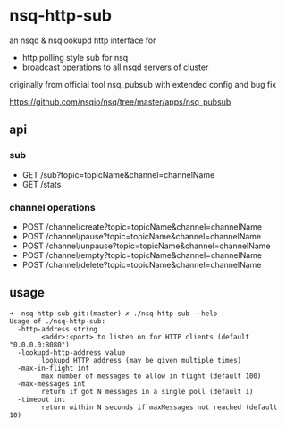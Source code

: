 # nsq-http-sub

an nsqd & nsqlookupd http interface for 
- http polling style sub for nsq
- broadcast operations to all nsqd servers of cluster

originally from official tool nsq_pubsub with extended config and bug fix

https://github.com/nsqio/nsq/tree/master/apps/nsq_pubsub

## api
### sub
* GET /sub?topic=topicName&channel=channelName
* GET /stats

### channel operations
* POST /channel/create?topic=topicName&channel=channelName
* POST /channel/pause?topic=topicName&channel=channelName
* POST /channel/unpause?topic=topicName&channel=channelName
* POST /channel/empty?topic=topicName&channel=channelName
* POST /channel/delete?topic=topicName&channel=channelName

## usage
```
➜  nsq-http-sub git:(master) ✗ ./nsq-http-sub --help
Usage of ./nsq-http-sub:
  -http-address string
    	<addr>:<port> to listen on for HTTP clients (default "0.0.0.0:8080")
  -lookupd-http-address value
    	lookupd HTTP address (may be given multiple times)
  -max-in-flight int
    	max number of messages to allow in flight (default 100)
  -max-messages int
    	return if got N messages in a single poll (default 1)
  -timeout int
    	return within N seconds if maxMessages not reached (default 10)

```
